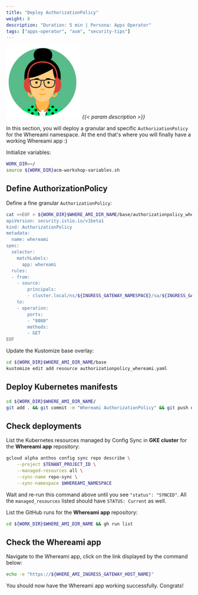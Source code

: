 ```yaml
---
title: "Deploy AuthorizationPolicy"
weight: 8
description: "Duration: 5 min | Persona: Apps Operator"
tags: ["apps-operator", "asm", "security-tips"]
---
```

![Apps Operator](/images/apps-operator.png)
_{{< param description >}}_

In this section, you will deploy a granular and specific `AuthorizationPolicy` for the Whereami namespace. At the end that's where you will finally have a working Whereami app :)

Initialize variables:
```Bash
WORK_DIR=~/
source ${WORK_DIR}acm-workshop-variables.sh
```

## Define AuthorizationPolicy

Define a fine granular `AuthorizationPolicy`:
```Bash
cat <<EOF > ${WORK_DIR}$WHERE_AMI_DIR_NAME/base/authorizationpolicy_whereami.yaml
apiVersion: security.istio.io/v1beta1
kind: AuthorizationPolicy
metadata:
  name: whereami
spec:
  selector:
    matchLabels:
      app: whereami
  rules:
  - from:
    - source:
        principals:
        - cluster.local/ns/${INGRESS_GATEWAY_NAMESPACE}/sa/${INGRESS_GATEWAY_NAME}
    to:
    - operation:
        ports:
        - "8080"
        methods:
        - GET
EOF
```

Update the Kustomize base overlay:
```Bash
cd ${WORK_DIR}$WHERE_AMI_DIR_NAME/base
kustomize edit add resource authorizationpolicy_whereami.yaml
```

## Deploy Kubernetes manifests

```Bash
cd ${WORK_DIR}$WHERE_AMI_DIR_NAME/
git add . && git commit -m "Whereami AuthorizationPolicy" && git push origin main
```

## Check deployments

List the Kubernetes resources managed by Config Sync in **GKE cluster** for the **Whereami app** repository:
```Bash
gcloud alpha anthos config sync repo describe \
    --project $TENANT_PROJECT_ID \
    --managed-resources all \
    --sync-name repo-sync \
    --sync-namespace $WHEREAMI_NAMESPACE
```
Wait and re-run this command above until you see `"status": "SYNCED"`. All the `managed_resources` listed should have `STATUS: Current` as well.

List the GitHub runs for the **Whereami app** repository:
```Bash
cd ${WORK_DIR}$WHERE_AMI_DIR_NAME && gh run list
```

## Check the Whereami app

Navigate to the Whereami app, click on the link displayed by the command below:
```Bash
echo -e "https://${WHERE_AMI_INGRESS_GATEWAY_HOST_NAME}"
```

You should now have the Whereami app working successfully. Congrats!